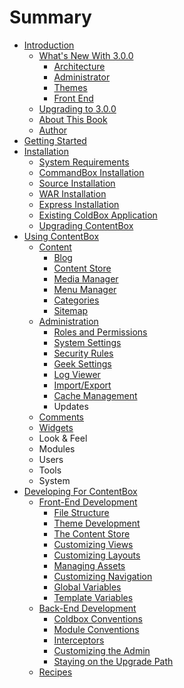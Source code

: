 # Summary

* [Introduction](README.md)
   * [What's New With 3.0.0](introduction/whats_new.md)
       * [Architecture](introduction/whats_new_3_0_0/architecture.md)
       * [Administrator](introduction/whats_new_3_0_0/administrator.md)
       * [Themes](introduction/whats_new_3_0_0/themes.md)
       * [Front End](introduction/whats_new_3_0_0/front_end.md)
   * [Upgrading to 3.0.0](introduction/upgrading.md)
   * [About This Book](introduction/about_this_book.md)
   * [Author](introduction/author.md)
* [Getting Started](getting_started/index.md)
* [Installation](installation/index.md)
   * [System Requirements](installation/system_requirements.md)
   * [CommandBox Installation](installation/commandbox_installation.md)
   * [Source Installation](installation/source_installation.md)
   * [WAR Installation](installation/war_installation.md)
   * [Express Installation](installation/express_installation.md)
   * [Existing ColdBox Application](installation/existing_coldbox_application.md)
   * [Upgrading ContentBox](installation/upgrading_contentbox.md)
* [Using ContentBox](using/README.md)
   * [Content](using/content_publishing/index.md)
       * [Blog](using/content_publishing/blogmd.md)
       * [Content Store](using/managers/contentstore.md)
       * [Media Manager](using/managers/media.md)
       * [Menu Manager](using/managers/menu.md)
       * [Categories](using/managers/categories.md)
       * [Sitemap](using/content_publishing/sitemap.md)
   * [Administration](using/administrators/README.md)
       * [Roles and Permissions](using/managers/permissions.md)
       * [System Settings](using/administrators/settings.md)
       * [Security Rules](using/administrators/security.md)
       * [Geek Settings](using/administrators/geeksettings.md)
       * [Log Viewer](using/administrators/logs.md)
       * [Import/Export](using/administrators/import-export.md)
       * [Cache Management](using/administrators/caching.md)
       * Updates
   * [Comments](using/comments)
   * [Widgets](using/managers/widgets.md)
   * Look & Feel
   * Modules
   * Users
   * Tools
   * System
* [Developing For ContentBox](developing/README.md)
   * [Front-End Development](developing/front_end/README.md)
       * [File Structure](developing/front_end/files.md)
       * [Theme Development](developing/themes/README.md)
       * [The Content Store](developing/front_end/contentstore.md)
       * [Customizing Views](developing/front_end/views.md)
       * [Customizing Layouts](developing/front_end/layouts.md)
       * [Managing Assets](developing/front_end/assets.md)
       * [Customizing Navigation](developing/front_end/navigation.md)
       * [Global Variables](developing/globals.md)
       * [Template Variables](developing/front_end/templateVars.md)
   * [Back-End Development](developing/back_end/readme.md)
       * [Coldbox Conventions](developing/back_end/coldbox.md)
       * [Module Conventions](developing/back_end/modules.md)
       * [Interceptors](developing/back_end/interceptors.md)
       * [Customizing the Admin](developing/back_end/admin.md)
       * [Staying on the Upgrade Path](developing/back_end/upgrades.md)
   * [Recipes](recipes/index.md)

